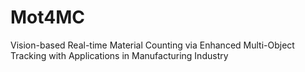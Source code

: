 # Mot4MC
Vision-based Real-time Material Counting via Enhanced Multi-Object Tracking with Applications in Manufacturing Industry
